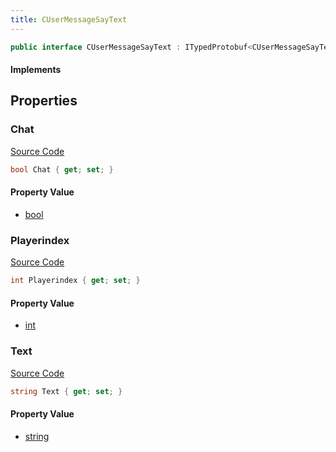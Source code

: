 ```yaml
---
title: CUserMessageSayText
---
```


```csharp
public interface CUserMessageSayText : ITypedProtobuf<CUserMessageSayText>, INativeHandle, INetMessage<CUserMessageSayText>, IDisposable
```

#### Implements

## Properties

### Chat

[Source Code](https://github.com/swiftly-solution/swiftlys2/blob/main/managed/src/SwiftlyS2.Generated/Protobufs/Interfaces/CUserMessageSayText.cs#L24)

```csharp
bool Chat { get; set; }
```

#### Property Value

- [bool](https://learn.microsoft.com/dotnet/api/system.boolean)

### Playerindex

[Source Code](https://github.com/swiftly-solution/swiftlys2/blob/main/managed/src/SwiftlyS2.Generated/Protobufs/Interfaces/CUserMessageSayText.cs#L18)

```csharp
int Playerindex { get; set; }
```

#### Property Value

- [int](https://learn.microsoft.com/dotnet/api/system.int32)

### Text

[Source Code](https://github.com/swiftly-solution/swiftlys2/blob/main/managed/src/SwiftlyS2.Generated/Protobufs/Interfaces/CUserMessageSayText.cs#L21)

```csharp
string Text { get; set; }
```

#### Property Value

- [string](https://learn.microsoft.com/dotnet/api/system.string)

